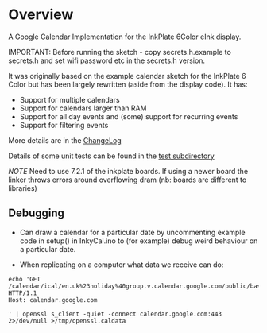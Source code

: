 # Overview

A Google Calendar Implementation for the InkPlate 6Color eInk display.

IMPORTANT: Before running the sketch - copy secrets.h.example to secrets.h and
set wifi password etc in the secrets.h version.

It was originally based on the example calendar sketch for the InkPlate 6 Color
but has been largely rewritten (aside from the display code). It has:

* Support for multiple calendars
* Support for calendars larger than RAM
* Support for all day events and (some) support for recurring events
* Support for filtering events

More details are in the [ChangeLog](ChangeLog.md)

Details of some unit tests can be found in the [test subdirectory](test)


*NOTE* Need to use 7.2.1 of the inkplate boards. If using a newer board the linker 
throws errors around overflowing dram (nb: boards are different to libraries)

## Debugging 

* Can draw a calendar for a particular date by uncommenting example code in setup() in InkyCal.ino to
  (for example) debug weird behaviour on a particular date.

* When replicating on a computer what data we receive can do:
```
echo 'GET /calendar/ical/en.uk%23holiday%40group.v.calendar.google.com/public/basic.ics HTTP/1.1
Host: calendar.google.com

' | openssl s_client -quiet -connect calendar.google.com:443 2>/dev/null >/tmp/openssl.caldata

```